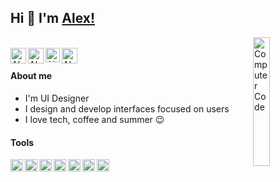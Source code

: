 ## Hi 👋 I'm [Alex!][website]
<img src="https://github.com/alexruix/alexruix/blob/main/computer.png" width="23%" align="right" alt="Computer Code"> 

<br/>

<a href="https://twitter.com/alexruixdev">
<img align="left" alt="Alex Ruiz Twitter" width="25px" src="https://icongr.am/fontawesome/twitter.svg?size=128&color=0082ff" />
</a>
<a href="https://www.linkedin.com/in/alexruix/">
<img align="left" alt="Alex Ruiz LinkedIN" width="25px" src="https://icongr.am/fontawesome/linkedin.svg?size=128&color=0082ff" />
</a>
<a href="https://alexruix.netlify.app/">
<img align="left" alt="Alex Ruiz Website" width="23px" src="https://icongr.am/fontawesome/chrome.svg?size=128&color=0082ff" />
</a>
<a href="https://www.behance.net/alexruix">
<img align="left" alt="Alex Ruiz Behance" width="25px" src="https://icongr.am/fontawesome/behance.svg?size=128&color=0082ff" />
</a>
<br>

#### About me

<p align="left">

- I'm UI Designer
- I design and develop interfaces focused on users
- I love tech, coffee and summer 😉
</p>


#### Tools
<img align="left" height="20" src="https://icongr.am/simple/figma.svg?size=128&color=ece9e6">
<img align="left" height="20" src="https://icongr.am/simple/adobeillustrator.svg?size=128&color=ece9e6">
<img align="left" height="20" src="https://icongr.am/simple/adobeaftereffects.svg?size=128&color=ece9e6">
<img align="left" height="20" src="https://icongr.am/simple/html5.svg?size=128&color=ece9e6">
<img align="left" height="20" src="https://icongr.am/simple/css3.svg?size=128&color=ece9e6">
<img align="left" height="20" src="https://icongr.am/simple/javascript.svg?size=128&color=ece9e6">
<img align="left" height="20" src="https://icongr.am/simple/git.svg?size=128&color=ece9e6">
<!-- <img align="left" height="20" src="https://icongr.am/simple/react.svg?size=128&color=ece9e6"> -->




<!-- [![Alex Ruiz LinkedIN](https://icongr.am/fontawesome/linkedin.svg?size=25&color=0082ff)][Social]
[![Alex Ruiz Twittter](https://icongr.am/fontawesome/twitter.svg?size=25&color=0082ff)][Twitter] -->

[website]: https://alexruix.netlify.app/
[Social]: https://www.linkedin.com/in/alexruix/
[Twitter]: https://twitter.com/alexruixdev
[instagram]: https://www.instagram.com/ui.tormenta

